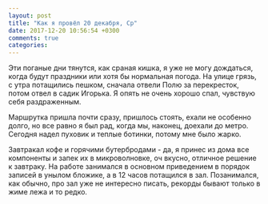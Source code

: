 ```yaml
---
layout: post
title: "Как я провёл 20 декабря, Ср"
date: 2017-12-20 10:56:54 +0300
comments: true
categories: 
---
```

Эти поганые дни тянутся, как сраная кишка, я уже не могу дождаться, когда будут праздники или хотя бы нормальная погода. На улице грязь, с утра потащились пешком, сначала отвели Полю за перекресток, потом отвел в садик Игорька. Я опять не очень хорошо спал, чувствую себя раздраженным.

Маршрутка пришла почти сразу, пришлось стоять, ехали не особенно долго, но все равно я был рад, когда мы, наконец, доехали до метро. Сегодня надел пуховик и теплые ботинки, потому мне было жарко.

Завтракал кофе и горячими бутербродами - да, я принес из дома все компоненты и запек их в микроволновке, оч вкусно, отличное решение к завтраку. На работе занимался в основном приведением в порядок записей в унылом бложике, а в 12 часов потащился в зал. Позанимался, как обычно, про зал уже не интересно писать, рекорды бывают только в жиме лежа и то редко.